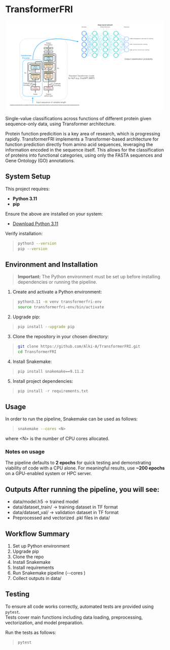 # TransformerFRI
![Transformer Architecture](images/architecture.png)

 Single-value classifications across functions of different protein given sequence-only data, using Transformer architecture.

Protein function predicition is a key area of research, which is progressing rapidly. TransformerFRI implements a Transformer-based architecture for function prediction directly from amino acid sequences, leveraging the information encoded in the sequence itself. This allows for the classification of proteins into functional categories, using only the FASTA sequences and Gene Ontology (GO) annotations.

 ## System Setup

This project requires:

- **Python 3.11**
- **pip**

Ensure the above are installed on your system:  

- [Download Python 3.11](https://www.python.org/downloads/release/python-3110/)  

Verify installation:
>```bash
>python3 --version
>pip --version
>```

## Environment and Installation

> **Important:** The Python environment must be set up before installing dependencies or running the pipeline.

1. Create and activate a Python environment: 
>```bash
>python3.11 -m venv transformerfri-env 
>source transformerfri-env/bin/activate
>```

2. Upgrade pip:
>```bash
>pip install --upgrade pip
>```

3. Clone the repository in your chosen directory:
>```bash
>git clone https://github.com/Alki-A/TransformerFRI.git
>cd TransformerFRI
>```

4. Install Snakemake:
>```bash
>pip install snakemake==9.11.2
>```

5. Install project dependencies:
>```bash
>pip install -r requirements.txt
>```

 ## Usage

In order to run the pipeline, Snakemake can be used as follows:
>```bash
>snakemake --cores <N>
>``` 
where \<N\> is the number of CPU cores allocated.

   ### Notes on usage
   The pipeline defaults to **2 epochs** for quick testing and demonstrating viability of code with a CPU alone.
   For meaningful results, use **~200 epochs** on a GPU-enabled system or HPC server.

   ## Outputs After running the pipeline, you will see:
   - data/model.h5 → trained model
   - data/dataset_train/ → training dataset in TF format 
   - data/dataset_val/ → validation dataset in TF format 
   - Preprocessed and vectorized .pkl files in data/

   ## Workflow Summary 
   1. Set up Python environment 
   2. Upgrade pip 
   3. Clone the repo 
   4. Install Snakemake 
   5. Install requirements 
   6. Run Snakemake pipeline (--cores <N>) 
   7. Collect outputs in data/

## Testing

To ensure all code works correctly, automated tests are provided using `pytest`.  
Tests cover main functions including data loading, preprocessing, vectorization, and model preparation.

Run the tests as follows:
>```bash
>pytest
>````